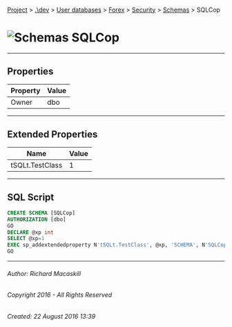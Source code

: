 #### 

[Project](../../../../../index.md) > [.\\dev](../../../../index.md) > [User databases](../../../index.md) > [Forex](../../index.md) > [Security](../index.md) > [Schemas](Schemas.md) > SQLCop

# ![Schemas](../../../../../Images/Schema32.png) SQLCop

---

## <a name="#properties"></a>Properties

| Property | Value |
|---|---|
| Owner | dbo |


---

## <a name="#extendedproperties"></a>Extended Properties

| Name | Value |
|---|---|
| tSQLt.TestClass | 1 |


---

## <a name="#sqlscript"></a>SQL Script

```sql
CREATE SCHEMA [SQLCop]
AUTHORIZATION [dbo]
GO
DECLARE @xp int
SELECT @xp=1
EXEC sp_addextendedproperty N'tSQLt.TestClass', @xp, 'SCHEMA', N'SQLCop', NULL, NULL, NULL, NULL
GO

```


---

###### Author:  Richard Macaskill

###### Copyright 2016 - All Rights Reserved

###### Created: 22 August 2016 13:39

